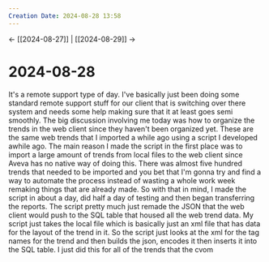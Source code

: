 ```yaml
---
Creation Date: 2024-08-28 13:58
---
```


<- [[2024-08-27]] | [[2024-08-29]]  ->

# 2024-08-28
It's a remote support type of day. I've basically just been doing some standard remote support stuff for our client that is switching over there system and needs some help making sure that it at least goes semi smoothly. The big discussion involving me today was how to organize the trends in the web client since they haven't been organized yet. These are the same web trends that I imported a while ago using a script I developed awhile ago. The main reason I made the script in the first place was to import a large amount of trends from local files to the web client since Aveva has no native way of doing this. There was almost five hundred trends that needed to be imported and you bet that I'm gonna try and find a way to automate the process instead of wasting a whole work week remaking things that are already made. So with that in mind, I made the script in about a day, did half a day of testing and then began transferring the reports. The script pretty much just remade the JSON that the web client would push to the SQL table that housed all the web trend data. My script just takes the local file which is basically just an xml file that has data for the layout of the trend in it. So the script just looks at the xml for the tag names for the trend and then builds the json, encodes it then inserts it into the SQL table. I just did this for all of the trends that the cvom